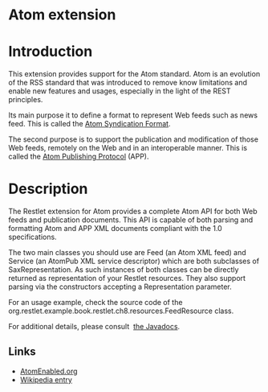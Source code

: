 Atom extension
==============

Introduction
============

This extension provides support for the Atom standard. Atom is an
evolution of the RSS standard that was introduced to remove know
limitations and enable new features and usages, especially in the light
of the REST principles.

Its main purpose it to define a format to represent Web feeds such as
news feed. This is called the [Atom Syndication
Format](http://web.archive.org/web/20100818233847/http://www.atomenabled.org/developers/syndication/atom-format-spec.php).

The second purpose is to support the publication and modification of
those Web feeds, remotely on the Web and in an interoperable manner.
This is called the [Atom Publishing
Protocol](http://web.archive.org/web/20100818233847/http://www.atomenabled.org/developers/protocol/atom-protocol-spec.php)
(APP).

Description
===========

The Restlet extension for Atom provides a complete Atom API for both Web
feeds and publication documents. This API is capable of both parsing and
formatting Atom and APP XML documents compliant with the 1.0
specifications.

The two main classes you should use are Feed (an Atom XML feed) and
Service (an AtomPub XML service descriptor) which are both subclasses of
SaxRepresentation. As such instances of both classes can be directly
returned as representation of your Restlet resources. They also support
parsing via the constructors accepting a Representation parameter.

For an usage example, check the source code of the
org.restlet.example.book.restlet.ch8.resources.FeedResource class.

For additional details, please consult  [the
Javadocs](http://web.archive.org/web/20100818233847/http://www.restlet.org/documentation/2.0/jse/ext/org/restlet/ext/atom/package-summary.html).

Links
-----

-   [AtomEnabled.org](http://web.archive.org/web/20100818233847/http://www.atomenabled.org/)
-   [Wikipedia
    entry](http://web.archive.org/web/20100818233847/http://en.wikipedia.org/wiki/Atom_%28standard%29)

